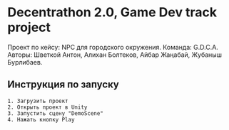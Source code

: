
# Decentrathon 2.0, Game Dev track project

Проект по кейсу: NPC для городского окружения. 
Команда: G.D.C.A. 
Авторы: Шветкой Антон, Алихан Болтеков, Айбар Жаңабай, Жубаныш Бурлибаев.

## Инструкция по запуску
    1. Загрузить проект 
    2. Открыть проект в Unity
    3. Запустить сцену "DemoScene"
    4. Нажать кнопку Play

